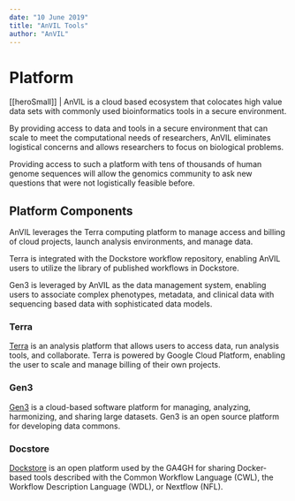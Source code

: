 ```yaml
---
date: "10 June 2019"
title: "AnVIL Tools"
author: "AnVIL"
---
```



# Platform 


[[heroSmall]]
| AnVIL is a cloud based ecosystem that colocates high value data sets with commonly used bioinformatics tools in a secure environment. 

By providing access to data and tools in a secure environment that can scale to meet the computational needs of researchers, AnVIL eliminates logistical concerns and allows researchers to focus on biological problems.
 
 Providing access to such a platform with tens of thousands of human genome sequences will allow the genomics community to ask new questions that were not logistically feasible before. 


## Platform Components

AnVIL leverages the Terra computing platform to manage access and billing of cloud projects, launch analysis environments, and manage data.
 
 Terra is integrated with the Dockstore workflow repository, enabling AnVIL users to utilize the library of published workflows in Dockstore.
 
 Gen3 is leveraged by AnVIL as the data management system, enabling users to associate complex phenotypes, metadata, and clinical data with sequencing based data with sophisticated data models. 


### Terra
 [Terra](https://anvil.terra.bio) is an analysis platform that allows users to access data, run analysis tools, and collaborate. Terra is powered by Google Cloud Platform, enabling the user to scale and manage billing of their own projects. 

### Gen3
 [Gen3](https://gen3.org) is a cloud-based software platform for managing, analyzing, harmonizing, and sharing large datasets. Gen3 is an open source platform for developing data commons.

### Docstore
[Dockstore](https://dockstore.org) is an open platform used by the GA4GH for sharing Docker-based tools described with the Common Workflow Language (CWL), the Workflow Description Language (WDL), or Nextflow (NFL).




